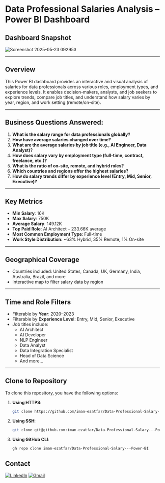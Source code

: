 # Data Professional Salaries Analysis – Power BI Dashboard

##  Dashboard Snapshot

![Screenshot 2025-05-23 092953](https://github.com/user-attachments/assets/92ea7172-8d89-4f3f-8c7b-2877a1367415)

---

##  Overview

This Power BI dashboard provides an interactive and visual analysis of salaries for data professionals across various roles, employment types, and experience levels. It enables decision-makers, analysts, and job seekers to explore trends, compare job titles, and understand how salary varies by year, region, and work setting (remote/on-site).

---

##  Business Questions Answered:

1. **What is the salary range for data professionals globally?**
2. **How have average salaries changed over time?**
3. **What are the average salaries by job title (e.g., AI Engineer, Data Analyst)?**
4. **How does salary vary by employment type (full-time, contract, freelance, etc.)?**
5. **What is the ratio of on-site, remote, and hybrid roles?**
6. **Which countries and regions offer the highest salaries?**
7. **How do salary trends differ by experience level (Entry, Mid, Senior, Executive)?**

---

##  Key Metrics

- **Min Salary**: 16K  
- **Max Salary**: 750K  
- **Average Salary**: 149.12K  
- **Top Paid Role**: AI Architect – 233.66K average  
- **Most Common Employment Type**: Full-time  
- **Work Style Distribution**: ~63% Hybrid, 35% Remote, 1% On-site

---

##  Geographical Coverage

- Countries included: United States, Canada, UK, Germany, India, Australia, Brazil, and more
- Interactive map to filter salary data by region

---

## Time and Role Filters

- Filterable by **Year**: 2020–2023  
- Filterable by **Experience Level**: Entry, Mid, Senior, Executive  
- Job titles include:  
  - AI Architect  
  - AI Developer  
  - NLP Engineer  
  - Data Analyst  
  - Data Integration Specialist  
  - Head of Data Science  
  - And more...

---
## **Clone to Repository**

To clone this repository, you have the following options:

1. **Using HTTPS**:
    ```bash
    git clone https://github.com/iman-ezatfar/Data-Professional-Salary---Power-BI.git
    ```

2. **Using SSH**:
    ```bash
    git clone git@github.com:iman-ezatfar/Data-Professional-Salary---Power-BI.git
    ```

3. **Using GitHub CLI**:
    ```bash
    gh repo clone iman-ezatfar/Data-Professional-Salary---Power-BI
    ```

## Contact

<a href="https://www.linkedin.com/in/imanezatfar"><img src="https://img.icons8.com/color/48/000000/linkedin.png" alt="LinkedIn"/></a>
<a href="mailto:iman.ezatfar89@gmail.com"><img src="https://img.icons8.com/color/48/000000/gmail.png" alt="Gmail"/></a>
